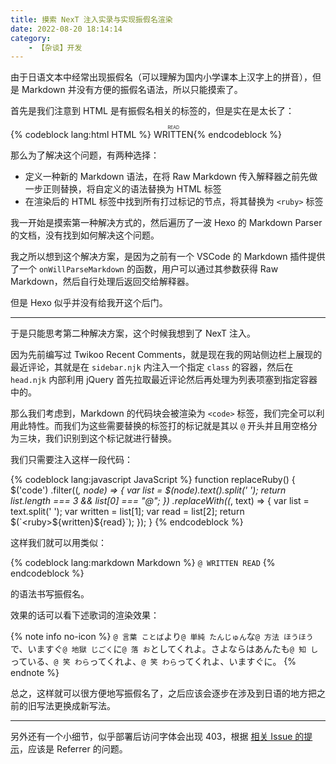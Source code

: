 ```yaml
---
title: 摸索 NexT 注入实录与实现振假名渲染
date: 2022-08-20 18:14:14
category:
    - 【杂谈】开发
---
```


由于日语文本中经常出现振假名（可以理解为国内小学课本上汉字上的拼音），但是 Markdown 并没有方便的振假名语法，所以只能摸索了。

<!-- more -->

首先是我们注意到 HTML 是有振假名相关的标签的，但是实在是太长了：

{% codeblock lang:html HTML %}
<ruby> WRITTEN <rp>(</rp><rt> READ </rt><rp>)</rp></ruby>
{% endcodeblock %}

那么为了解决这个问题，有两种选择：

- 定义一种新的 Markdown 语法，在将 Raw Markdown 传入解释器之前先做一步正则替换，将自定义的语法替换为 HTML 标签
- 在渲染后的 HTML 标签中找到所有打过标记的节点，将其替换为 `<ruby>` 标签

我一开始是摸索第一种解决方式的，然后遍历了一波 Hexo 的 Markdown Parser 的文档，没有找到如何解决这个问题。

我之所以想到这个解决方案，是因为之前有一个 VSCode 的 Markdown 插件提供了一个 `onWillParseMarkdown` 的函数，用户可以通过其参数获得 Raw Markdown，然后自行处理后返回交给解释器。

但是 Hexo 似乎并没有给我开这个后门。

---

于是只能思考第二种解决方案，这个时候我想到了 NexT 注入。

因为先前编写过 Twikoo Recent Comments，就是现在我的网站侧边栏上展现的最近评论，其就是在 `sidebar.njk` 内注入一个指定 `class` 的容器，然后在 `head.njk` 内部利用 jQuery 首先拉取最近评论然后再处理为列表项塞到指定容器中的。

那么我们考虑到，Markdown 的代码块会被渲染为 `<code>` 标签，我们完全可以利用此特性。而我们为这些需要替换的标签打的标记就是其以 `@` 开头并且用空格分为三块，我们识别到这个标记就进行替换。

我们只需要注入这样一段代码：

{% codeblock lang:javascript JavaScript %}
function replaceRuby() {
    $('code')
        .filter((_, node) => {
            var list = $(node).text().split(' ');
            return list.length === 3 && list[0] === "@";
        })
        .replaceWith((_, text) => {
            var list = text.split(' ');
            var written = list[1];
            var read = list[2];
            return $(`<ruby>${written}<rp>(</rp><rt>${read}</rt><rp>)</rp></ruby>`);
        });
}
{% endcodeblock %}

这样我们就可以用类似：

{% codeblock lang:markdown Markdown %}
`@ WRITTEN READ`
{% endcodeblock %}

的语法书写振假名。

效果的话可以看下述歌词的渲染效果：

{% note info no-icon %}
`@ 言葉 ことば`より`@ 単純 たんじゅん`な`@ 方法 ほうほう`で、いますぐ`@ 地獄 じごく`に`@ 落 お`としてくれよ。さよならはあんたも`@ 知 し`っている、`@ 笑 わら`ってくれよ、`@ 笑 わら`ってくれよ、いますぐに。
{% endnote %}

总之，这样就可以很方便地写振假名了，之后应该会逐步在涉及到日语的地方把之前的旧写法更换成新写法。

---

另外还有一个小细节，似乎部署后访问字体会出现 403，根据 [相关 Issue 的提示](https://github.com/theme-next/hexo-theme-next/issues/613)，应该是 Referrer 的问题。